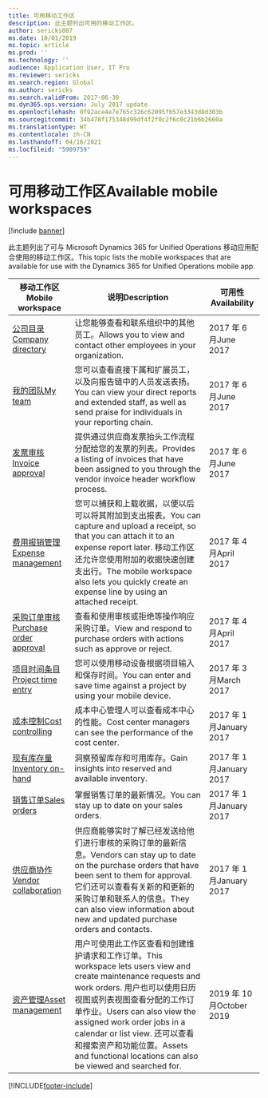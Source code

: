 ```yaml
---
title: 可用移动工作区
description: 此主题列出可用的移动工作区。
author: sericks007
ms.date: 10/01/2019
ms.topic: article
ms.prod: ''
ms.technology: ''
audience: Application User, IT Pro
ms.reviewer: sericks
ms.search.region: Global
ms.author: sericks
ms.search.validFrom: 2017-06-30
ms.dyn365.ops.version: July 2017 update
ms.openlocfilehash: 0f92ace4e7e765c326c62095fb57e3343d8d303b
ms.sourcegitcommit: 34b478f175348d99df4f2f0c2f6c0c21b6b2660a
ms.translationtype: HT
ms.contentlocale: zh-CN
ms.lasthandoff: 04/16/2021
ms.locfileid: "5909759"
---
```

# <a name="available-mobile-workspaces"></a><span data-ttu-id="60f73-103">可用移动工作区</span><span class="sxs-lookup"><span data-stu-id="60f73-103">Available mobile workspaces</span></span>

[!include [banner](../includes/banner.md)]

<span data-ttu-id="60f73-104">此主题列出了可与 Microsoft Dynamics 365 for Unified Operations 移动应用配合使用的移动工作区。</span><span class="sxs-lookup"><span data-stu-id="60f73-104">This topic lists the mobile workspaces that are available for use with the Dynamics 365 for Unified Operations mobile app.</span></span>


| <span data-ttu-id="60f73-105">移动工作区</span><span class="sxs-lookup"><span data-stu-id="60f73-105">Mobile workspace</span></span>     | <span data-ttu-id="60f73-106">说明</span><span class="sxs-lookup"><span data-stu-id="60f73-106">Description</span></span>   | <span data-ttu-id="60f73-107">可用性</span><span class="sxs-lookup"><span data-stu-id="60f73-107">Availability</span></span>   |
|----------------------|---------------|--------------|
|[<span data-ttu-id="60f73-108">公司目录</span><span class="sxs-lookup"><span data-stu-id="60f73-108">Company directory</span></span>](company-directory-mobile-workspace.md)| <span data-ttu-id="60f73-109">让您能够查看和联系组织中的其他员工。</span><span class="sxs-lookup"><span data-stu-id="60f73-109">Allows you to view and contact other employees in your organization.</span></span>| <span data-ttu-id="60f73-110">2017 年 6 月</span><span class="sxs-lookup"><span data-stu-id="60f73-110">June 2017</span></span> |    
|[<span data-ttu-id="60f73-111">我的团队</span><span class="sxs-lookup"><span data-stu-id="60f73-111">My team</span></span>](manager-self-service-mobile-workspace.md)| <span data-ttu-id="60f73-112">您可以查看直接下属和扩展员工，以及向报告链中的人员发送表扬。</span><span class="sxs-lookup"><span data-stu-id="60f73-112">You can view your direct reports and extended staff, as well as send praise for individuals in your reporting chain.</span></span>|<span data-ttu-id="60f73-113">2017 年 6 月</span><span class="sxs-lookup"><span data-stu-id="60f73-113">June 2017</span></span> |     
|[<span data-ttu-id="60f73-114">发票审核</span><span class="sxs-lookup"><span data-stu-id="60f73-114">Invoice approval</span></span>](invoice-approval-mobile-workspace.md)| <span data-ttu-id="60f73-115">提供通过供应商发票抬头工作流程分配给您的发票的列表。</span><span class="sxs-lookup"><span data-stu-id="60f73-115">Provides a listing of invoices that have been assigned to you through the vendor invoice header workflow process.</span></span>| <span data-ttu-id="60f73-116">2017 年 6 月</span><span class="sxs-lookup"><span data-stu-id="60f73-116">June 2017</span></span>   |
| [<span data-ttu-id="60f73-117">费用报销管理</span><span class="sxs-lookup"><span data-stu-id="60f73-117">Expense management</span></span>](/dynamics365/project-operations/prod-exp/expense-management-mobile-workspace) | <span data-ttu-id="60f73-118">您可以捕获和上载收据，以便以后可以将其附加到支出报表。</span><span class="sxs-lookup"><span data-stu-id="60f73-118">You can capture and upload a receipt, so that you can attach it to an expense report later.</span></span> <span data-ttu-id="60f73-119">移动工作区还允许您使用附加的收据快速创建支出行。</span><span class="sxs-lookup"><span data-stu-id="60f73-119">The mobile workspace also lets you quickly create an expense line by using an attached receipt.</span></span> | <span data-ttu-id="60f73-120">2017 年 4 月</span><span class="sxs-lookup"><span data-stu-id="60f73-120">April 2017</span></span> |
| [<span data-ttu-id="60f73-121">采购订单审核</span><span class="sxs-lookup"><span data-stu-id="60f73-121">Purchase order approval</span></span>](../../../supply-chain/procurement/purchase-order-mobile-workspace.md) | <span data-ttu-id="60f73-122">查看和使用审核或拒绝等操作响应采购订单。</span><span class="sxs-lookup"><span data-stu-id="60f73-122">View and respond to purchase orders with actions such as approve or reject.</span></span> | <span data-ttu-id="60f73-123">2017 年 4 月</span><span class="sxs-lookup"><span data-stu-id="60f73-123">April 2017</span></span> |
| [<span data-ttu-id="60f73-124">项目时间条目</span><span class="sxs-lookup"><span data-stu-id="60f73-124">Project time entry</span></span>](/dynamics365/project-operations/prod-pma/project-time-entry-mobile-workspace) | <span data-ttu-id="60f73-125">您可以使用移动设备根据项目输入和保存时间。</span><span class="sxs-lookup"><span data-stu-id="60f73-125">You can enter and save time against a project by using your mobile device.</span></span> | <span data-ttu-id="60f73-126">2017 年 3 月</span><span class="sxs-lookup"><span data-stu-id="60f73-126">March 2017</span></span> |
| [<span data-ttu-id="60f73-127">成本控制</span><span class="sxs-lookup"><span data-stu-id="60f73-127">Cost controlling</span></span>](../../../finance/cost-accounting/cost-controlling-mobile-workspace.md)     | <span data-ttu-id="60f73-128">成本中心管理人可以查看成本中心的性能。</span><span class="sxs-lookup"><span data-stu-id="60f73-128">Cost center managers can see the performance of the cost center.</span></span>                                                                                               |  <span data-ttu-id="60f73-129">2017 年 1 月</span><span class="sxs-lookup"><span data-stu-id="60f73-129">January 2017</span></span>        |
| [<span data-ttu-id="60f73-130">现有库存量</span><span class="sxs-lookup"><span data-stu-id="60f73-130">Inventory on-hand</span></span>](../../../supply-chain/inventory/inventory-on-hand-mobile-workspace.md)    | <span data-ttu-id="60f73-131">洞察预留库存和可用库存。</span><span class="sxs-lookup"><span data-stu-id="60f73-131">Gain insights into reserved and available inventory.</span></span>                                                                                                    |   <span data-ttu-id="60f73-132">2017 年 1 月</span><span class="sxs-lookup"><span data-stu-id="60f73-132">January 2017</span></span>       |
| [<span data-ttu-id="60f73-133">销售订单</span><span class="sxs-lookup"><span data-stu-id="60f73-133">Sales orders</span></span>](../../../supply-chain/sales-marketing/sales-orders-mobile-workspace.md)         | <span data-ttu-id="60f73-134">掌握销售订单的最新情况。</span><span class="sxs-lookup"><span data-stu-id="60f73-134">You can stay up to date on your sales orders.</span></span>                                                                                                                          |  <span data-ttu-id="60f73-135">2017 年 1 月</span><span class="sxs-lookup"><span data-stu-id="60f73-135">January 2017</span></span>                  |
| [<span data-ttu-id="60f73-136">供应商协作</span><span class="sxs-lookup"><span data-stu-id="60f73-136">Vendor collaboration</span></span>](../../../supply-chain/procurement/vendor-collaboration-mobile-workspace.md) | <span data-ttu-id="60f73-137">供应商能够实时了解已经发送给他们进行审核的采购订单的最新信息。</span><span class="sxs-lookup"><span data-stu-id="60f73-137">Vendors can stay up to date on the purchase orders that have been sent to them for approval.</span></span> <span data-ttu-id="60f73-138">它们还可以查看有关新的和更新的采购订单和联系人的信息。</span><span class="sxs-lookup"><span data-stu-id="60f73-138">They can also view information about new and updated purchase orders and contacts.</span></span> |<span data-ttu-id="60f73-139">2017 年 1 月</span><span class="sxs-lookup"><span data-stu-id="60f73-139">January 2017</span></span>    |
| [<span data-ttu-id="60f73-140">资产管理</span><span class="sxs-lookup"><span data-stu-id="60f73-140">Asset management</span></span>](../../../supply-chain/asset-management/asset-management-mobile-workspace.md) | <span data-ttu-id="60f73-141">用户可使用此工作区查看和创建维护请求和工作订单。</span><span class="sxs-lookup"><span data-stu-id="60f73-141">This workspace lets users view and create maintenance requests and work orders.</span></span> <span data-ttu-id="60f73-142">用户也可以使用日历视图或列表视图查看分配的工作订单作业。</span><span class="sxs-lookup"><span data-stu-id="60f73-142">Users can also view the assigned work order jobs in a calendar or list view.</span></span> <span data-ttu-id="60f73-143">还可以查看和搜索资产和功能位置。</span><span class="sxs-lookup"><span data-stu-id="60f73-143">Assets and functional locations can also be viewed and searched for.</span></span> |<span data-ttu-id="60f73-144">2019 年 10 月</span><span class="sxs-lookup"><span data-stu-id="60f73-144">October 2019</span></span>    |


[!INCLUDE[footer-include](../../../includes/footer-banner.md)]